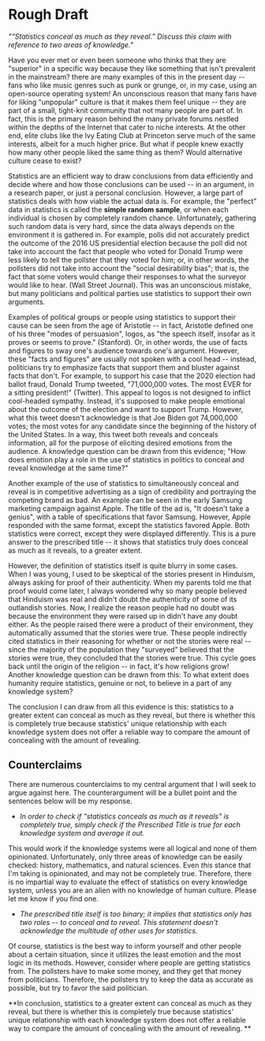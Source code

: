 # Rough Draft

*"“Statistics conceal as much as they reveal.” Discuss this claim with reference to two areas of knowledge."*

Have you ever met or even been someone who thinks that they are "superior" in a specific way because they like something that isn't prevalent in the mainstream? there are many examples of this in the present day -- fans who like music genres such as punk or grunge, or, in my case, using an open-source operating system! An unconscious reason that many fans have for liking "unpopular" culture is that it makes them feel unique -- they are part of a small, tight-knit community that not many people are part of. In fact, this is the primary reason behind the many private forums nestled within the depths of the Internet that cater to niche interests. At the other end, elite clubs like the Ivy Eating Club at Princeton serve much of the same interests, albeit for a much higher price. But what if people knew exactly how many other people liked the same thing as them? Would alternative culture cease to exist? 

Statistics are an efficient way to draw conclusions from data efficiently and decide where and how those conclusions can be used -- in an argument, in a research paper, or just a personal conclusion. However, a large part of statistics deals with how viable the actual data is. For example, the "perfect" data in statistics is called the **simple random sample**, or when each individual is chosen by completely random chance. Unfortunately, gathering such random data is very hard, since the data always depends on the environment it is gathered in. For example, polls did not accurately predict the outcome of the 2016 US presidential election because the poll did not take into account the fact that people who voted for Donald Trump were less likely to tell the pollster that they voted for him; or, in other words, the pollsters did not take into account the "social desirability bias"; that is, the fact that some voters would change their responses to what the surveyor would like to hear. (Wall Street Journal). This was an unconscious mistake, but many politicians and political parties use statistics to support their own arguments. 

Examples of political groups or people using statistics to support their cause can be seen from the age of Aristotle -- in fact, Aristotle defined one of his three "modes of persuasion", logos, as "the speech itself, insofar as it proves or seems to prove." (Stanford). Or, in other words, the use of facts and figures to sway one's audience towards one's argument. However, these "facts and figures" are usually not spoken with a cool head -- instead, politicians try to emphasize facts that support them and bluster against facts that don't. For example, to support his case that the 2020 election had ballot fraud, Donald Trump tweeted, "71,000,000 votes. The most EVER for a sitting president!" (Twitter). This appeal to logos is not designed to inflict cool-headed sympathy. Instead, it's supposed to make people emotional about the outcome of the election and want to support Trump. However, what this tweet doesn't acknowledge is that Joe Biden got 74,000,000 votes; the most votes for any candidate since the beginning of the history of the United States. In a way, this tweet both reveals and conceals information, all for the purpose of eliciting desired emotions from the audience. A knowledge question can be drawn from this evidence; "How does emotion play a role in the use of statistics in politics to conceal and reveal knowledge at the same time?" 

Another example of the use of statistics to simultaneously conceal and reveal is in competitive advertising as a sign of credibility and portraying the competing brand as bad. An example can be seen in the early Samsung marketing campaign against Apple. The title of the ad is, "It doesn't take a genius", with a table of specifications that favor Samsung. However, Apple responded with the same format, except the statistics favored Apple. Both statistics were correct, except they were displayed differently. This is a pure answer to the prescribed title -- it shows that statistics truly does conceal as much as it reveals, to a greater extent. 

However, the definition of statistics itself is quite blurry in some cases. When I was young, I used to be skeptical of the stories present in Hinduism, always asking for proof of their authenticity. When my parents told me that proof would come later, I always wondered why so many people believed that Hinduism was real and didn't doubt the authenticity of some of its outlandish stories. Now, I realize the reason people had no doubt was because the environment they were raised up in didn't have any doubt either. As the people raised there were a product of their environment, they automatically assumed that the stories were true. These people indirectly cited statistics in their reasoning for whether or not the stories were real -- since the majority of the population they "surveyed" believed that the stories were true, they concluded that the stories were true. This cycle goes back until the origin of the religion -- in fact, it's how religions grow! Another knowledge question can be drawn from this: To what extent does humanity require statistics, genuine or not, to believe in a part of any knowledge system? 

The conclusion I can draw from all this evidence is this: statistics to a greater extent can conceal as much as they reveal, but there is whether this is completely true because statistics' unique relationship with each knowledge system does not offer a reliable way to compare the amount of concealing with the amount of revealing. 

## Counterclaims

There are numerous counterclaims to my central argument that I will seek to argue against here. The counterargument will be a bullet point and the sentences below will be my response. 

* *In order to check if "statistics conceals as much as it reveals" is completely true, simply check if the Prescribed Title is true for each knowledge system and average it out.* 

This would work if the knowledge systems were all logical and none of them opinionated. Unfortunately, only three areas of knowledge can be easily checked: history, mathematics, and natural sciences. Even *this* stance that I'm taking is opinionated, and may not be completely true. Therefore, there is no impartial way to evaluate the effect of statistics on every knowledge system, unless you are an alien with no knowledge of human culture. Please let me know if you find one. 

* *The prescribed title itself is too binary; it implies that statistics only has two roles -- to conceal and to reveal. This statement doesn't acknowledge the multitude of other uses for statistics.* 

Of course, statistics is the best way to inform yourself and other people about a certain situation, since it utilizes the least emotion and the most logic in its methods. However, consider where people are getting statistics from. The pollsters have to make some money, and they get that money from politicians. Therefore, the pollsters try to keep the data as accurate as possible, but try to favor the said politician. 

**In conclusion, statistics to a greater extent can conceal as much as they reveal, but there is whether this is completely true because statistics' unique relationship with each knowledge system does not offer a reliable way to compare the amount of concealing with the amount of revealing. **



